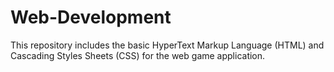# Web-Development

This repository includes the basic HyperText Markup Language (HTML) and Cascading Styles Sheets (CSS) for the web game application. 
